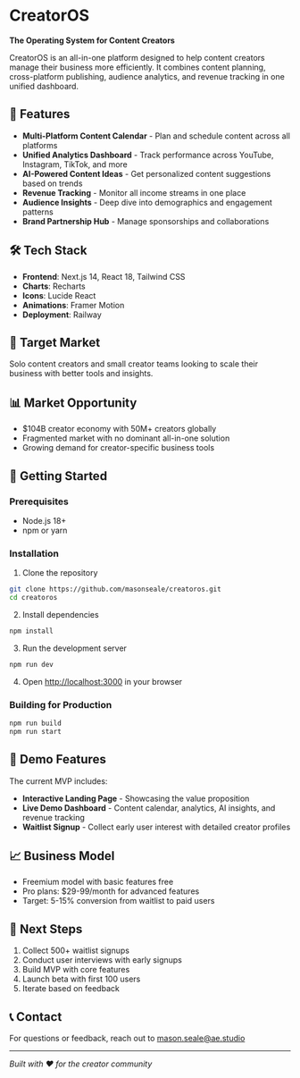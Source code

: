 # CreatorOS

**The Operating System for Content Creators**

CreatorOS is an all-in-one platform designed to help content creators manage their business more efficiently. It combines content planning, cross-platform publishing, audience analytics, and revenue tracking in one unified dashboard.

## 🚀 Features

- **Multi-Platform Content Calendar** - Plan and schedule content across all platforms
- **Unified Analytics Dashboard** - Track performance across YouTube, Instagram, TikTok, and more
- **AI-Powered Content Ideas** - Get personalized content suggestions based on trends
- **Revenue Tracking** - Monitor all income streams in one place
- **Audience Insights** - Deep dive into demographics and engagement patterns
- **Brand Partnership Hub** - Manage sponsorships and collaborations

## 🛠️ Tech Stack

- **Frontend**: Next.js 14, React 18, Tailwind CSS
- **Charts**: Recharts
- **Icons**: Lucide React
- **Animations**: Framer Motion
- **Deployment**: Railway

## 🎯 Target Market

Solo content creators and small creator teams looking to scale their business with better tools and insights.

## 📊 Market Opportunity

- $104B creator economy with 50M+ creators globally
- Fragmented market with no dominant all-in-one solution
- Growing demand for creator-specific business tools

## 🚀 Getting Started

### Prerequisites

- Node.js 18+ 
- npm or yarn

### Installation

1. Clone the repository
```bash
git clone https://github.com/masonseale/creatoros.git
cd creatoros
```

2. Install dependencies
```bash
npm install
```

3. Run the development server
```bash
npm run dev
```

4. Open [http://localhost:3000](http://localhost:3000) in your browser

### Building for Production

```bash
npm run build
npm run start
```

## 🎨 Demo Features

The current MVP includes:

- **Interactive Landing Page** - Showcasing the value proposition
- **Live Demo Dashboard** - Content calendar, analytics, AI insights, and revenue tracking
- **Waitlist Signup** - Collect early user interest with detailed creator profiles

## 📈 Business Model

- Freemium model with basic features free
- Pro plans: $29-99/month for advanced features
- Target: 5-15% conversion from waitlist to paid users

## 🎯 Next Steps

1. Collect 500+ waitlist signups
2. Conduct user interviews with early signups
3. Build MVP with core features
4. Launch beta with first 100 users
5. Iterate based on feedback

## 📞 Contact

For questions or feedback, reach out to mason.seale@ae.studio

---

*Built with ❤️ for the creator community*
